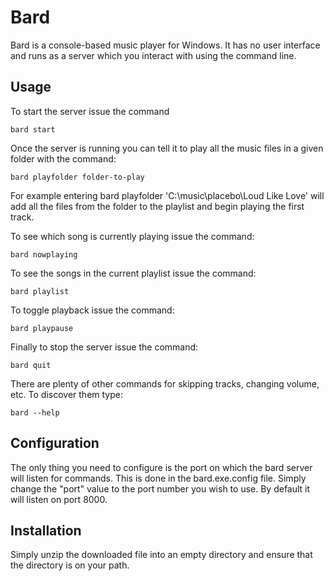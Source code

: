 # Bard
Bard is a console-based music player for Windows. It has no user interface and runs as a server which you interact with using the command line. 

## Usage

To start the server issue the command 

    bard start

Once the server is running you can tell it to play all the music files in a given folder with the command:

    bard playfolder folder-to-play

For example entering  bard playfolder 'C:\music\placebo\Loud Like Love' will add all the files from the folder to the playlist and begin playing the first track.

To see which song is currently playing issue the command:

    bard nowplaying

To see the songs in the current playlist issue the command:

    bard playlist

To toggle playback issue the command:

    bard playpause

Finally to stop the server issue the command:

    bard quit

There are plenty of other commands for skipping tracks, changing volume, etc. To discover them type:

    bard --help

## Configuration

The only thing you need to configure is the port on which the bard server will listen for commands. This is done in the bard.exe.config file. Simply change the "port" value to the port number you wish to use. By default it will listen on port 8000.

## Installation

Simply unzip the downloaded file into an empty directory and ensure that the directory is on your path.